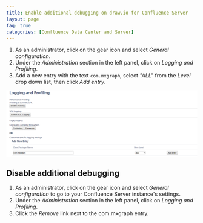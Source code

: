 ```yaml
---
title: Enable additional debugging on draw.io for Confluence Server
layout: page
faq: true
categories: [Confluence Data Center and Server]
---
```


1. As an administrator, click on the gear icon and select _General configuration_.
2. Under the _Administration_ section in the left panel, click on _Logging and Profiling_.
3. Add a new entry with the text ``com.mxgraph``, select _"ALL"_ from the _Level_ drop down list, then click _Add entry_.

<img src="/assets/img/blog/enable-debugging-confluence-server.png" style="max-width:100%;height:auto;" alt="Add an entry to the logging settings in Confluence Server to enable additional debugging">

## Disable additional debugging

1. As an administrator, click on the gear icon and select _General configuration_ to go to your Confluence Server instance's settings.
2. Under the _Administration_ section in the left panel, click on _Logging and Profiling_.
3. Click the _Remove_ link next to the com.mxgraph entry.
